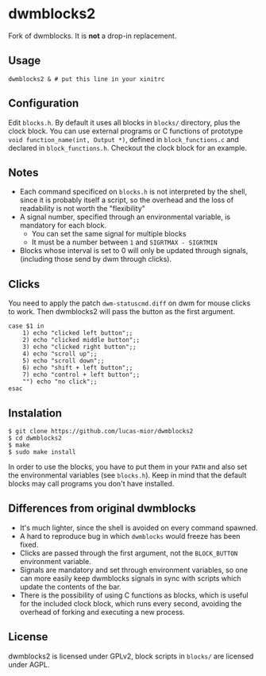 # dwmblocks2
Fork of dwmblocks. It is **not** a drop-in replacement.

## Usage
```
dwmblocks2 & # put this line in your xinitrc
```

## Configuration
Edit `blocks.h`.
By default it uses all blocks in `blocks/` directory,
plus the clock block.
You can use external programs or C functions of
prototype `void function_name(int, Output *)`,
defined in `block_functions.c` and declared in `block_functions.h`.
Checkout the clock block for an example.

## Notes
- Each command specificed on `blocks.h` is not interpreted by the shell,
  since it is probably itself a script, so the overhead and the loss
  of readability is not worth the "flexibility"
- A signal number, specified through an environmental variable,
  is mandatory for each block.
  * You can set the same signal for multiple blocks
  * It must be a number between `1` and `SIGRTMAX - SIGRTMIN`
- Blocks whose interval is set to 0 will only be updated through signals,
  (including those send by dwm through clicks).

## Clicks
You need to apply the patch `dwm-statuscmd.diff` on dwm
for mouse clicks to work.
Then dwmblocks2 will pass the button as the first argument.
```
case $1 in
    1) echo "clicked left button";;
    2) echo "clicked middle button";;
    3) echo "clicked right button";;
    4) echo "scroll up";;
    5) echo "scroll down";;
    6) echo "shift + left button";;
    7) echo "control + left button";;
    "") echo "no click";;
esac
```

## Instalation
```
$ git clone https://github.com/lucas-mior/dwmblocks2
$ cd dwmblocks2
$ make
$ sudo make install
```
In order to use the blocks, you have to put them in your
`PATH` and also set the environmental variables (see `blocks.h`).
Keep in mind that the default blocks may call programs you don't have installed.

## Differences from original dwmblocks
- It's much lighter, since the shell is avoided on every command spawned.
- A hard to reproduce bug in which `dwmblocks` would freeze has been fixed.
- Clicks are passed through the first argument, not the `BLOCK_BUTTON`
  environment variable.
- Signals are mandatory and set through environment variables, so one
  can more easily keep dwmblocks signals in sync with scripts which update
  the contents of the bar.
- There is the possibility of using C functions as blocks, which is
  useful for the included clock block, which runs every second, avoiding the
  overhead of forking and executing a new process.

## License
dwmblocks2 is licensed under GPLv2,
block scripts in `blocks/` are licensed under AGPL.
